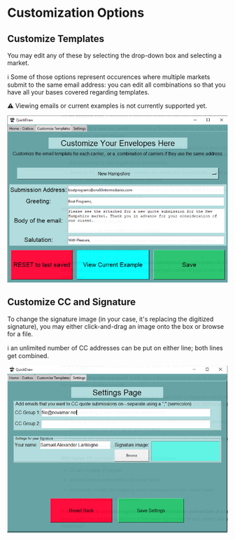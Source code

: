 # Customization Options

## Customize Templates

You may edit any of these by selecting the drop-down box and selecting a market.

:information_source: Some of those options represent occurences where multiple markets submit to the same email address: you can edit all combinations so that you have all your bases covered regarding templates.

:warning: Viewing emails or current examples is not currently supported yet.

![customize](../assets/customize.png)

## Customize CC and Signature

To change the signature image (in your case, it's replacing the digitized signature), you may either click-and-drag an image onto the box or browse for a file.

:information_source: an unlimited number of CC addresses can be put on either line; both lines get combined.

![settings](../assets/settings.png)

